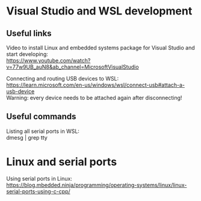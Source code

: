 # Visual Studio and WSL development

## Useful links
Video to install Linux and embedded systems package for Visual Studio and start developing:\
https://www.youtube.com/watch?v=77w9UB_auN8&ab_channel=MicrosoftVisualStudio

Connecting and routing USB devices to WSL:\
https://learn.microsoft.com/en-us/windows/wsl/connect-usb#attach-a-usb-device \
Warning: every device needs to be attached again after disconnecting!

## Useful commands
Listing all serial ports in WSL:\
dmesg | grep tty

# Linux and serial ports

Using serial ports in Linux:
https://blog.mbedded.ninja/programming/operating-systems/linux/linux-serial-ports-using-c-cpp/